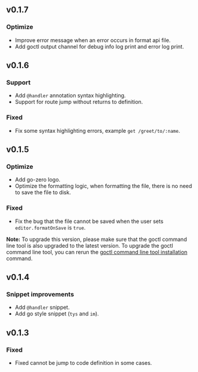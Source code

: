 ## v0.1.7

### Optimize

* Improve error message when an error occurs in format api file.
* Add goctl output channel for debug info log print and error log print.

## v0.1.6

### Support

* Add `@handler` annotation syntax highlighting.
* Support for route jump without returns to definition.

### Fixed

* Fix some syntax highlighting errors, example `get /greet/to/:name`.

## v0.1.5

### Optimize

* Add go-zero logo.
* Optimize the formatting logic, when formatting the file, there is no need to save the file to disk.

### Fixed

* Fix the bug that the file cannot be saved when the user sets `editor.formatOnSave` is `true`.

**Note:** To upgrade this version, please make sure that the goctl command line tool is also upgraded to the latest version. To upgrade the goctl command line tool, you can rerun the [goctl command line tool installation](https://github.com/zeromicro/go-zero#6-quick-start) command.

## v0.1.4

### Snippet improvements

* Add `@handler` snippet.
* Add go style snippet (`tys` and `im`).

## v0.1.3

### Fixed

* Fixed cannot be jump to code definition in some cases.